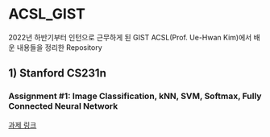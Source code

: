 # ACSL_GIST

2022년 하반기부터 인턴으로 근무하게 된 GIST ACSL(Prof. Ue-Hwan Kim)에서 배운 내용들을 정리한 Repository

## 1) Stanford CS231n
### Assignment #1: Image Classification, kNN, SVM, Softmax, Fully Connected Neural Network
<a href='https://cs231n.github.io/assignments2022/assignment1/'>과제 링크</a>
